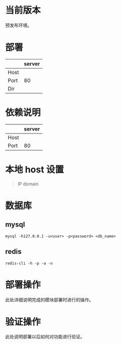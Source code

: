 <!-- -*-coding:utf-8-*- -->

# 当前版本 #
预发布环境。

# 部署 #
|      | server |
|------|--------|
| Host |        |
| Port | 80     |
| Dir  |        |

# 依赖说明 #

|      | server |
|------|--------|
| Host |        |
| Port | 80     |

# 本地 host 设置 #
> IP domain

# 数据库 #

## mysql ##

``` shell
mysql -h127.0.0.1 -u<user> -p<password> <db_name>
```

## redis ##

``` shell
redis-cli -h -p -a -n
```

# 部署操作 #

此处详细说明完成的模块部署时进行的操作。

# 验证操作 #

此处说明部署以后如何对功能进行验证。
